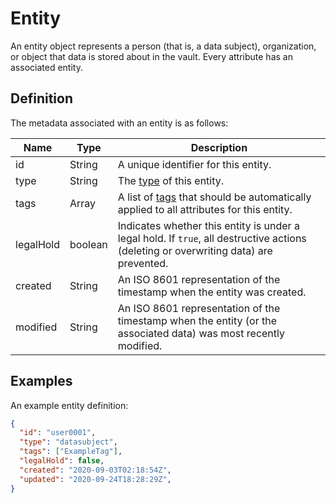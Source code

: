 # Entity

An entity object represents a person (that is, a data subject), organization, or object that data is stored about in the vault. Every attribute has an associated entity.

## Definition

The metadata associated with an entity is as follows:

|Name |Type |Description|
|-----|-----|-----------|
|id|String|A unique identifier for this entity.|
|type|String|The [type](/glossary/entity-type) of this entity.|
|tags|Array<String>|A list of [tags](/glossary/tag) that should be automatically applied to all attributes for this entity.|
|legalHold|boolean|Indicates whether this entity is under a legal hold. If `true`, all destructive actions (deleting or overwriting data) are prevented.|
|created|String|An ISO 8601 representation of the timestamp when the entity was created.|
|modified|String|An ISO 8601 representation of the timestamp when the entity (or the associated data) was most recently modified.|

## Examples

An example entity definition:

```json
{
  "id": "user0001",
  "type": "datasubject",
  "tags": ["ExampleTag"],
  "legalHold": false,
  "created": "2020-09-03T02:18:54Z",
  "updated": "2020-09-24T18:28:29Z",
}
```
